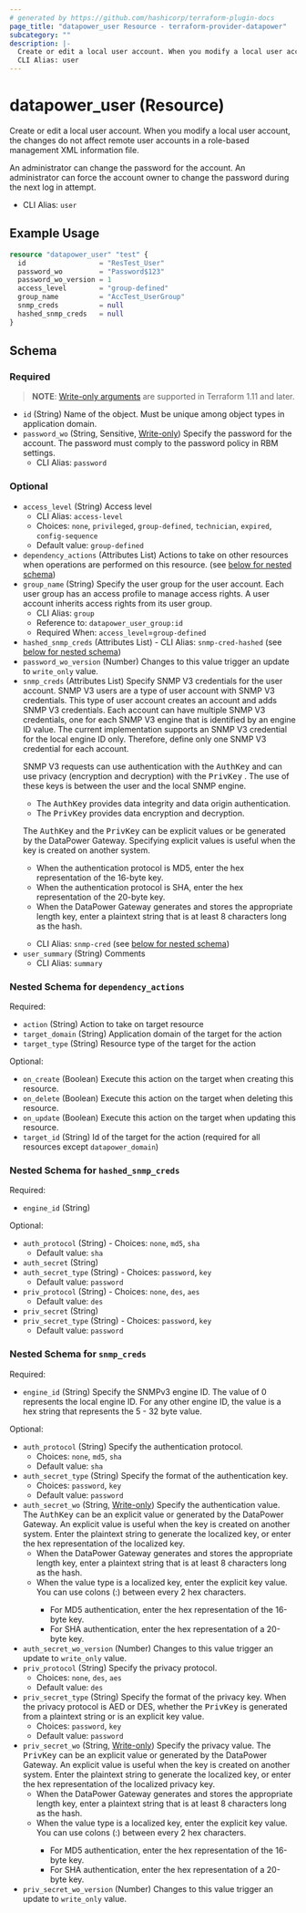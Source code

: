 ```yaml
---
# generated by https://github.com/hashicorp/terraform-plugin-docs
page_title: "datapower_user Resource - terraform-provider-datapower"
subcategory: ""
description: |-
  Create or edit a local user account. When you modify a local user account, the changes do not affect remote user accounts in a role-based management XML information file. An administrator can change the password for the account. An administrator can force the account owner to change the password during the next log in attempt.
  CLI Alias: user
---
```


# datapower_user (Resource)

Create or edit a local user account. When you modify a local user account, the changes do not affect remote user accounts in a role-based management XML information file. <p>An administrator can change the password for the account. An administrator can force the account owner to change the password during the next log in attempt.</p>
  - CLI Alias: `user`

## Example Usage

```terraform
resource "datapower_user" "test" {
  id                  = "ResTest_User"
  password_wo         = "Password$123"
  password_wo_version = 1
  access_level        = "group-defined"
  group_name          = "AccTest_UserGroup"
  snmp_creds          = null
  hashed_snmp_creds   = null
}
```

<!-- schema generated by tfplugindocs -->
## Schema

### Required

> **NOTE**: [Write-only arguments](https://developer.hashicorp.com/terraform/language/resources/ephemeral#write-only-arguments) are supported in Terraform 1.11 and later.

- `id` (String) Name of the object. Must be unique among object types in application domain.
- `password_wo` (String, Sensitive, [Write-only](https://developer.hashicorp.com/terraform/language/resources/ephemeral#write-only-arguments)) Specify the password for the account. The password must comply to the password policy in RBM settings.
  - CLI Alias: `password`

### Optional

- `access_level` (String) Access level
  - CLI Alias: `access-level`
  - Choices: `none`, `privileged`, `group-defined`, `technician`, `expired`, `config-sequence`
  - Default value: `group-defined`
- `dependency_actions` (Attributes List) Actions to take on other resources when operations are performed on this resource. (see [below for nested schema](#nestedatt--dependency_actions))
- `group_name` (String) Specify the user group for the user account. Each user group has an access profile to manage access rights. A user account inherits access rights from its user group.
  - CLI Alias: `group`
  - Reference to: `datapower_user_group:id`
  - Required When: `access_level`=`group-defined`
- `hashed_snmp_creds` (Attributes List) - CLI Alias: `snmp-cred-hashed` (see [below for nested schema](#nestedatt--hashed_snmp_creds))
- `password_wo_version` (Number) Changes to this value trigger an update to `write_only` value.
- `snmp_creds` (Attributes List) Specify SNMP V3 credentials for the user account. SNMP V3 users are a type of user account with SNMP V3 credentials. This type of user account creates an account and adds SNMP V3 credentials. Each account can have multiple SNMP V3 credentials, one for each SNMP V3 engine that is identified by an engine ID value. The current implementation supports an SNMP V3 credential for the local engine ID only. Therefore, define only one SNMP V3 credential for each account. <p>SNMP V3 requests can use authentication with the <tt>AuthKey</tt> and can use privacy (encryption and decryption) with the <tt>PrivKey</tt> . The use of these keys is between the user and the local SNMP engine. <ul><li>The <tt>AuthKey</tt> provides data integrity and data origin authentication.</li><li>The <tt>PrivKey</tt> provides data encryption and decryption.</li></ul></p><p>The <tt>AuthKey</tt> and the <tt>PrivKey</tt> can be explicit values or be generated by the DataPower Gateway. Specifying explicit values is useful when the key is created on another system. <ul><li>When the authentication protocol is MD5, enter the hex representation of the 16-byte key.</li><li>When the authentication protocol is SHA, enter the hex representation of the 20-byte key.</li><li>When the DataPower Gateway generates and stores the appropriate length key, enter a plaintext string that is at least 8 characters long as the hash.</li></ul></p>
  - CLI Alias: `snmp-cred` (see [below for nested schema](#nestedatt--snmp_creds))
- `user_summary` (String) Comments
  - CLI Alias: `summary`

<a id="nestedatt--dependency_actions"></a>
### Nested Schema for `dependency_actions`

Required:

- `action` (String) Action to take on target resource
- `target_domain` (String) Application domain of the target for the action
- `target_type` (String) Resource type of the target for the action

Optional:

- `on_create` (Boolean) Execute this action on the target when creating this resource.
- `on_delete` (Boolean) Execute this action on the target when deleting this resource.
- `on_update` (Boolean) Execute this action on the target when updating this resource.
- `target_id` (String) Id of the target for the action (required for all resources except `datapower_domain`)


<a id="nestedatt--hashed_snmp_creds"></a>
### Nested Schema for `hashed_snmp_creds`

Required:

- `engine_id` (String)

Optional:

- `auth_protocol` (String) - Choices: `none`, `md5`, `sha`
  - Default value: `sha`
- `auth_secret` (String)
- `auth_secret_type` (String) - Choices: `password`, `key`
  - Default value: `password`
- `priv_protocol` (String) - Choices: `none`, `des`, `aes`
  - Default value: `des`
- `priv_secret` (String)
- `priv_secret_type` (String) - Choices: `password`, `key`
  - Default value: `password`


<a id="nestedatt--snmp_creds"></a>
### Nested Schema for `snmp_creds`

Required:

- `engine_id` (String) Specify the SNMPv3 engine ID. The value of 0 represents the local engine ID. For any other engine ID, the value is a hex string that represents the 5 - 32 byte value.

Optional:

- `auth_protocol` (String) Specify the authentication protocol.
  - Choices: `none`, `md5`, `sha`
  - Default value: `sha`
- `auth_secret_type` (String) Specify the format of the authentication key.
  - Choices: `password`, `key`
  - Default value: `password`
- `auth_secret_wo` (String, [Write-only](https://developer.hashicorp.com/terraform/language/resources/ephemeral#write-only-arguments)) Specify the authentication value. The <tt>AuthKey</tt> can be an explicit value or generated by the DataPower Gateway. An explicit value is useful when the key is created on another system. Enter the plaintext string to generate the localized key, or enter the hex representation of the localized key. <ul><li>When the DataPower Gateway generates and stores the appropriate length key, enter a plaintext string that is at least 8 characters long as the hash.</li><li>When the value type is a localized key, enter the explicit key value. You can use colons (:) between every 2 hex characters.</li><ul><li>For MD5 authentication, enter the hex representation of the 16-byte key.</li><li>For SHA authentication, enter the hex representation of a 20-byte key.</li></ul></ul>
- `auth_secret_wo_version` (Number) Changes to this value trigger an update to `write_only` value.
- `priv_protocol` (String) Specify the privacy protocol.
  - Choices: `none`, `des`, `aes`
  - Default value: `des`
- `priv_secret_type` (String) Specify the format of the privacy key. When the privacy protocol is AED or DES, whether the <tt>PrivKey</tt> is generated from a plaintext string or is an explicit key value.
  - Choices: `password`, `key`
  - Default value: `password`
- `priv_secret_wo` (String, [Write-only](https://developer.hashicorp.com/terraform/language/resources/ephemeral#write-only-arguments)) Specify the privacy value. The <tt>PrivKey</tt> can be an explicit value or generated by the DataPower Gateway. An explicit value is useful when the key is created on another system. Enter the plaintext string to generate the localized key, or enter the hex representation of the localized privacy key. <ul><li>When the DataPower Gateway generates and stores the appropriate length key, enter a plaintext string that is at least 8 characters long as the hash.</li><li>When the value type is a localized key, enter the explicit key value. You can use colons (:) between every 2 hex characters.</li><ul><li>For MD5 authentication, enter the hex representation of the 16-byte key.</li><li>For SHA authentication, enter the hex representation of a 20-byte key.</li></ul></ul>
- `priv_secret_wo_version` (Number) Changes to this value trigger an update to `write_only` value.
